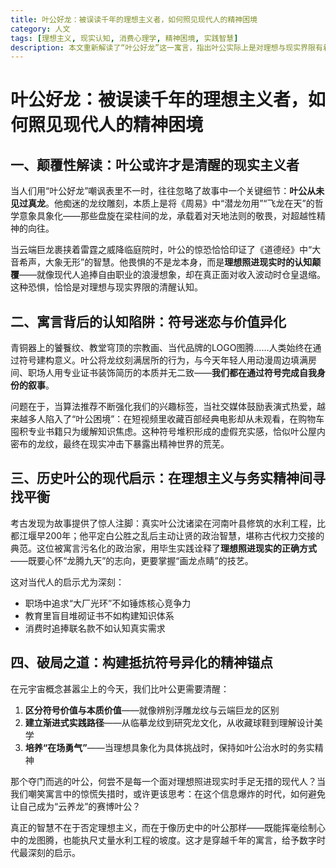 ```yaml
---
title: 叶公好龙：被误读千年的理想主义者，如何照见现代人的精神困境
category: 人文
tags: [理想主义, 现实认知, 消费心理学, 精神困境, 实践智慧]
description: 本文重新解读了“叶公好龙”这一寓言，指出叶公实际上是对理想与现实界限有着清醒认知的现实主义者。文章探讨了现代社会中人们对符号价值的迷恋和由此产生的精神困境，如通过收藏而不使用来获得虚假的充实感。通过对历史人物叶公实际成就的分析，文章强调了理想主义与务实精神之间的平衡，并提出了区分符号价值与本质价值、建立渐进式实践路径以及培养面对挑战的勇气等破局之道。最终，本文提醒现代人在追求理想的道路上，应像叶公一样，既能怀抱高远志向，也能脚踏实地实现目标。
---
```

# 叶公好龙：被误读千年的理想主义者，如何照见现代人的精神困境  

## 一、颠覆性解读：叶公或许才是清醒的现实主义者  
当人们用“叶公好龙”嘲讽表里不一时，往往忽略了故事中一个关键细节：**叶公从未见过真龙**。他痴迷的龙纹雕刻，本质上是将《周易》中“潜龙勿用”“飞龙在天”的哲学意象具象化——那些盘旋在梁柱间的龙，承载着对天地法则的敬畏，对超越性精神的向往。  

当云端巨龙裹挟着雷霆之威降临庭院时，叶公的惊恐恰恰印证了《道德经》中“大音希声，大象无形”的智慧。他畏惧的不是龙本身，而是**理想照进现实时的认知颠覆**——就像现代人追捧自由职业的浪漫想象，却在真正面对收入波动时仓皇退缩。这种恐惧，恰恰是对理想与现实界限的清醒认知。  

## 二、寓言背后的认知陷阱：符号迷恋与价值异化  
青铜器上的饕餮纹、教堂穹顶的宗教画、当代品牌的LOGO图腾……人类始终在通过符号建构意义。叶公将龙纹刻满居所的行为，与今天年轻人用动漫周边填满房间、职场人用专业证书装饰简历的本质并无二致——**我们都在通过符号完成自我身份的叙事**。  

问题在于，当算法推荐不断强化我们的兴趣标签，当社交媒体鼓励表演式热爱，越来越多人陷入了“叶公困境”：在短视频里收藏百部经典电影却从未观看，在购物车囤积专业书籍只为缓解知识焦虑。这种符号堆积形成的虚假充实感，恰似叶公屋内密布的龙纹，最终在现实冲击下暴露出精神世界的荒芜。  

## 三、历史叶公的现代启示：在理想主义与务实精神间寻找平衡  
考古发现为故事提供了惊人注脚：真实叶公沈诸梁在河南叶县修筑的水利工程，比都江堰早200年；他平定白公胜之乱后主动让贤的政治智慧，堪称古代权力交接的典范。这位被寓言污名化的政治家，用毕生实践诠释了**理想照进现实的正确方式**——既要心怀“龙腾九天”的志向，更要掌握“画龙点睛”的技艺。  

这对当代人的启示尤为深刻：  
- 职场中追求“大厂光环”不如锤炼核心竞争力  
- 教育里盲目堆砌证书不如构建知识体系  
- 消费时追捧联名款不如认知真实需求  

## 四、破局之道：构建抵抗符号异化的精神锚点  
在元宇宙概念甚嚣尘上的今天，我们比叶公更需要清醒：  
1. **区分符号价值与本质价值**——就像辨别浮雕龙纹与云端巨龙的区别  
2. **建立渐进式实践路径**——从临摹龙纹到研究龙文化，从收藏球鞋到理解设计美学  
3. **培养“在场勇气”**——当理想具象化为具体挑战时，保持如叶公治水时的务实精神  

那个夺门而逃的叶公，何尝不是每一个面对理想照进现实时手足无措的现代人？当我们嘲笑寓言中的惊慌失措时，或许更该思考：在这个信息爆炸的时代，如何避免让自己成为“云养龙”的赛博叶公？  

真正的智慧不在于否定理想主义，而在于像历史中的叶公那样——既能挥毫绘制心中的龙图腾，也能执尺丈量水利工程的坡度。这才是穿越千年的寓言，给予数字时代最深刻的启示。